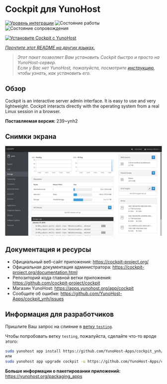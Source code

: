 <!--
Важно: этот README был автоматически сгенерирован <https://github.com/YunoHost/apps/tree/master/tools/readme_generator>
Он НЕ ДОЛЖЕН редактироваться вручную.
-->

# Cockpit для YunoHost

[![Уровень интеграции](https://dash.yunohost.org/integration/cockpit.svg)](https://ci-apps.yunohost.org/ci/apps/cockpit/) ![Состояние работы](https://ci-apps.yunohost.org/ci/badges/cockpit.status.svg) ![Состояние сопровождения](https://ci-apps.yunohost.org/ci/badges/cockpit.maintain.svg)

[![Установите Cockpit с YunoHost](https://install-app.yunohost.org/install-with-yunohost.svg)](https://install-app.yunohost.org/?app=cockpit)

*[Прочтите этот README на других языках.](./ALL_README.md)*

> *Этот пакет позволяет Вам установить Cockpit быстро и просто на YunoHost-сервер.*  
> *Если у Вас нет YunoHost, пожалуйста, посмотрите [инструкцию](https://yunohost.org/install), чтобы узнать, как установить его.*

## Обзор

Cockpit is an interactive server admin interface. It is easy to use and very lightweight. Cockpit interacts directly with the operating system from a real Linux session in a browser.

**Поставляемая версия:** 239~ynh2

## Снимки экрана

![Снимок экрана Cockpit](./doc/screenshots/screenshot-storage.png)

## Документация и ресурсы

- Официальный веб-сайт приложения: <https://cockpit-project.org/>
- Официальная документация администратора: <https://cockpit-project.org/documentation.html>
- Репозиторий кода главной ветки приложения: <https://github.com/cockpit-project/cockpit>
- Магазин YunoHost: <https://apps.yunohost.org/app/cockpit>
- Сообщите об ошибке: <https://github.com/YunoHost-Apps/cockpit_ynh/issues>

## Информация для разработчиков

Пришлите Ваш запрос на слияние в [ветку `testing`](https://github.com/YunoHost-Apps/cockpit_ynh/tree/testing).

Чтобы попробовать ветку `testing`, пожалуйста, сделайте что-то вроде этого:

```bash
sudo yunohost app install https://github.com/YunoHost-Apps/cockpit_ynh/tree/testing --debug
или
sudo yunohost app upgrade cockpit -u https://github.com/YunoHost-Apps/cockpit_ynh/tree/testing --debug
```

**Больше информации о пакетировании приложений:** <https://yunohost.org/packaging_apps>

